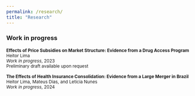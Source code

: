 ```yaml
---
permalink: /research/
title: "Research"
---
```




### Work in progress
<small>**Effects of Price Subsidies on Market Structure: Evidence from a Drug Access Program**</small><br>
<small>Heitor Lima</small><br>
<small>_Work in progress_, 2023</small><br>
<small>Preliminary draft available upon request</small>

<small>**The Effects of Health Insurance Consolidation: Evidence from a Large Merger in Brazil**</small><br>
<small>Heitor Lima, Mateus Dias, and Leticia Nunes</small><br>
<small>_Work in progress_, 2024</small>
